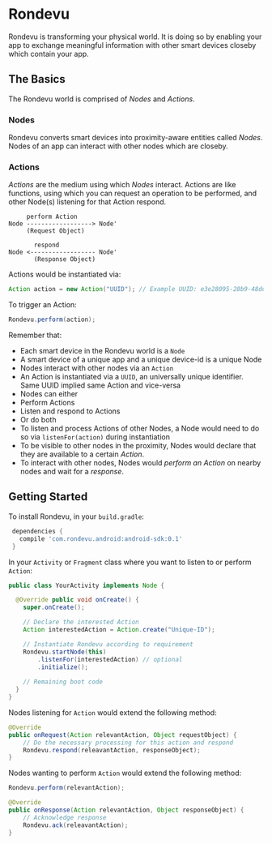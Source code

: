 # Rondevu

Rondevu is transforming your physical world. It is doing so by enabling your app to exchange meaningful information with other smart devices closeby which contain your app.

## The Basics

The Rondevu world is comprised of *Nodes* and *Actions*.

### Nodes

Rondevu converts smart devices into proximity-aware entities called *Nodes*. Nodes of an app can interact with other nodes which are closeby. 

### Actions

*Actions* are the medium using which *Nodes* interact. Actions are like functions, using which you can request an operation to be performed, and other Node(s) listening for that Action respond. 

```
     perform Action
Node ------------------> Node'
     (Request Object)

       respond
Node <------------------ Node'
       (Response Object)

```

Actions would be instantiated via:
```java
Action action = new Action("UUID"); // Example UUID: e3e28095-28b9-48dd-ae14-abc737eb0b09
```

To trigger an Action:
```java
Rondevu.perform(action);
```

Remember that:

* Each smart device in the Rondevu world is a `Node`
* A smart device of a unique app and a unique device-id is a unique Node
* Nodes interact with other nodes via an `Action`
* An Action is instantiated via a `UUID`, an universally unique identifier. Same UUID implied same Action and vice-versa
* Nodes can either
 * Perform Actions
 * Listen and respond to Actions
 * Or do both
* To listen and process Actions of other Nodes, a Node would need to do so via `listenFor(action)` during instantiation
* To be visible to other nodes in the proximity, Nodes would declare that they are available to a certain *Action*. 
* To interact with other nodes, Nodes would *perform an Action* on nearby nodes and wait for a *response*.

## Getting Started

To install Rondevu, in your `build.gradle`:

```gradle
 dependencies {
   compile 'com.rondevu.android:android-sdk:0.1'
 }
```


In your `Activity` or `Fragment` class where you want to listen to or perform `Action`:

```java
public class YourActivity implements Node {

  @Override public void onCreate() {
    super.onCreate();

    // Declare the interested Action
    Action interestedAction = Action.create("Unique-ID");

    // Instantiate Rondevu according to requirement
    Rondevu.startNode(this)
    	.listenFor(interestedAction) // optional
    	.initialize();
    
    // Remaining boot code
  }
}
```


Nodes listening for `Action` would extend the following method:

```java
@Override
public onRequest(Action relevantAction, Object requestObject) {
	// Do the necessary processing for this action and respond
	Rondevu.respond(releavantAction, responseObject);
}
```


Nodes wanting to perform `Action` would extend the following method:

```java
Rondevu.perform(relevantAction);

@Override
public onResponse(Action relevantAction, Object responseObject) {
	// Acknowledge response
	Rondevu.ack(releavantAction);
}
```